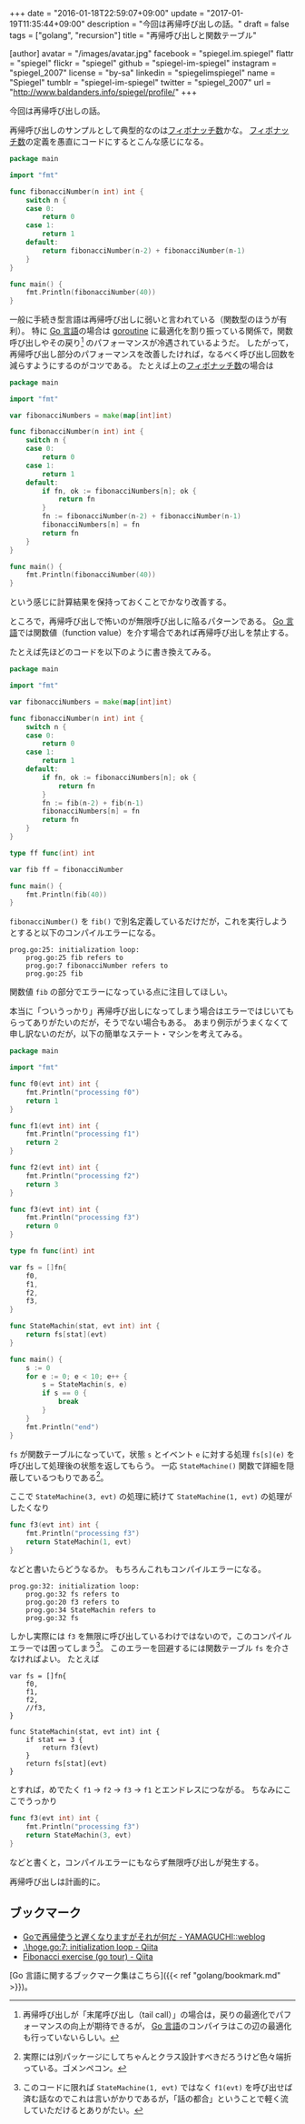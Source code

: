 +++
date = "2016-01-18T22:59:07+09:00"
update = "2017-01-19T11:35:44+09:00"
description = "今回は再帰呼び出しの話。"
draft = false
tags = ["golang", "recursion"]
title = "再帰呼び出しと関数テーブル"

[author]
  avatar = "/images/avatar.jpg"
  facebook = "spiegel.im.spiegel"
  flattr = "spiegel"
  flickr = "spiegel"
  github = "spiegel-im-spiegel"
  instagram = "spiegel_2007"
  license = "by-sa"
  linkedin = "spiegelimspiegel"
  name = "Spiegel"
  tumblr = "spiegel-im-spiegel"
  twitter = "spiegel_2007"
  url = "http://www.baldanders.info/spiegel/profile/"
+++

今回は再帰呼び出しの話。

再帰呼び出しのサンプルとして典型的なのは[フィボナッチ数]かな。
[フィボナッチ数]の定義を愚直にコードにするとこんな感じになる。

```go
package main

import "fmt"

func fibonacciNumber(n int) int {
    switch n {
    case 0:
        return 0
    case 1:
        return 1
    default:
        return fibonacciNumber(n-2) + fibonacciNumber(n-1)
    }
}

func main() {
    fmt.Println(fibonacciNumber(40))
}
```

一般に手続き型言語は再帰呼び出しに弱いと言われている（関数型のほうが有利）。
特に [Go 言語]の場合は [goroutine] に最適化を割り振っている関係で，関数呼び出しやその戻り[^r] のパフォーマンスが冷遇されているようだ。
したがって，再帰呼び出し部分のパフォーマンスを改善したければ，なるべく呼び出し回数を減らすようにするのがコツである。
たとえば上の[フィボナッチ数]の場合は

[^r]: 再帰呼び出しが「末尾呼び出し（tail call）」の場合は，戻りの最適化でパフォーマンスの向上が期待できるが， [Go 言語]のコンパイラはこの辺の最適化も行っていないらしい。

```go
package main

import "fmt"

var fibonacciNumbers = make(map[int]int)

func fibonacciNumber(n int) int {
    switch n {
    case 0:
        return 0
    case 1:
        return 1
    default:
        if fn, ok := fibonacciNumbers[n]; ok {
            return fn
        }
        fn := fibonacciNumber(n-2) + fibonacciNumber(n-1)
        fibonacciNumbers[n] = fn
        return fn
    }
}

func main() {
    fmt.Println(fibonacciNumber(40))
}
```

という感じに計算結果を保持っておくことでかなり改善する。

ところで，再帰呼び出しで怖いのが無限呼び出しに陥るパターンである。
[Go 言語]では関数値（function value）を介す場合であれば再帰呼び出しを禁止する。

たとえば先ほどのコードを以下のように書き換えてみる。

```go
package main

import "fmt"

var fibonacciNumbers = make(map[int]int)

func fibonacciNumber(n int) int {
    switch n {
    case 0:
        return 0
    case 1:
        return 1
    default:
        if fn, ok := fibonacciNumbers[n]; ok {
            return fn
        }
        fn := fib(n-2) + fib(n-1)
        fibonacciNumbers[n] = fn
        return fn
    }
}

type ff func(int) int

var fib ff = fibonacciNumber

func main() {
    fmt.Println(fib(40))
}
```

`fibonacciNumber()` を `fib()` で別名定義しているだけだが，これを実行しようとすると以下のコンパイルエラーになる。

```
prog.go:25: initialization loop:
    prog.go:25 fib refers to
    prog.go:7 fibonacciNumber refers to
    prog.go:25 fib
```

関数値 `fib` の部分でエラーになっている点に注目してほしい。

本当に「ついうっかり」再帰呼び出しになってしまう場合はエラーではじいてもらってありがたいのだが，そうでない場合もある。
あまり例示がうまくなくて申し訳ないのだが，以下の簡単なステート・マシンを考えてみる。

```go
package main

import "fmt"

func f0(evt int) int {
    fmt.Println("processing f0")
    return 1
}

func f1(evt int) int {
    fmt.Println("processing f1")
    return 2
}

func f2(evt int) int {
    fmt.Println("processing f2")
    return 3
}

func f3(evt int) int {
    fmt.Println("processing f3")
    return 0
}

type fn func(int) int

var fs = []fn{
    f0,
    f1,
    f2,
    f3,
}

func StateMachin(stat, evt int) int {
    return fs[stat](evt)
}

func main() {
    s := 0
    for e := 0; e < 10; e++ {
        s = StateMachin(s, e)
        if s == 0 {
            break
        }
    }
    fmt.Println("end")
}
```

`fs` が関数テーブルになっていて，状態 `s` とイベント `e` に対する処理 `fs[s](e)` を呼び出して処理後の状態を返してもらう。
一応 `StateMachine()` 関数で詳細を隠蔽しているつもりである[^b]。

[^b]: 実際には別パッケージにしてちゃんとクラス設計すべきだろうけど色々端折っている。ゴメンペコン。

ここで `StateMachine(3, evt)` の処理に続けて `StateMachine(1, evt)` の処理がしたくなり

```go
func f3(evt int) int {
    fmt.Println("processing f3")
    return StateMachin(1, evt)
}
```

などと書いたらどうなるか。
もちろんこれもコンパイルエラーになる。

```
prog.go:32: initialization loop:
    prog.go:32 fs refers to
    prog.go:20 f3 refers to
    prog.go:34 StateMachin refers to
    prog.go:32 fs
```

しかし実際には `f3` を無限に呼び出しているわけではないので，このコンパイルエラーでは困ってしまう[^a]。
このエラーを回避するには関数テーブル `fs` を介さなければよい。
たとえば

```
var fs = []fn{
    f0,
    f1,
    f2,
    //f3,
}

func StateMachin(stat, evt int) int {
    if stat == 3 {
        return f3(evt)
    }
    return fs[stat](evt)
}
```

とすれば，めでたく `f1` → `f2` → `f3` → `f1` とエンドレスにつながる。
ちなみにここでうっかり

```go
func f3(evt int) int {
    fmt.Println("processing f3")
    return StateMachin(3, evt)
}
```

などと書くと，コンパイルエラーにもならず無限呼び出しが発生する。

再帰呼び出しは計画的に。

[^a]: このコードに限れば `StateMachine(1, evt)` ではなく `f1(evt)` を呼び出せば済む話なのでこれは言いがかりであるが，「話の都合」ということで軽く流していただけるとありがたい。

## ブックマーク

- [Goで再帰使うと遅くなりますがそれが何だ - YAMAGUCHI::weblog](http://ymotongpoo.hatenablog.com/entry/2015/02/23/165341)
- [.\hoge.go:7: initialization loop - Qiita](http://qiita.com/zetamatta/items/cc0f29441b16d63472ed)
- [Fibonacci exercise (go tour) - Qiita](http://qiita.com/penguin_dream/items/f1bdeb4c621a3e8d8990)

[Go 言語に関するブックマーク集はこちら]({{< ref "golang/bookmark.md" >}})。

[Go 言語]: https://golang.org/ "The Go Programming Language"
[フィボナッチ数]: https://en.wikipedia.org/wiki/Fibonacci_number "Fibonacci number - Wikipedia, the free encyclopedia"
[goroutine]: http://golang.org/ref/spec#Go_statements
